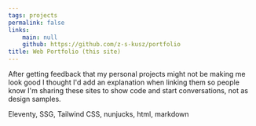 ```yaml
---
tags: projects
permalink: false
links:
    main: null
    github: https://github.com/z-s-kusz/portfolio
title: Web Portfolio (this site)
---
```


After getting feedback that my personal projects might not be making me look good
I thought I'd add an explanation when linking them so people know I'm sharing these sites to show code and start conversations, not as design samples.

<div class="text-blue-400 border-t-2 border-zinc-50 mt-4 pt-4">
Eleventy, SSG, Tailwind CSS, nunjucks, html, markdown
</div>
